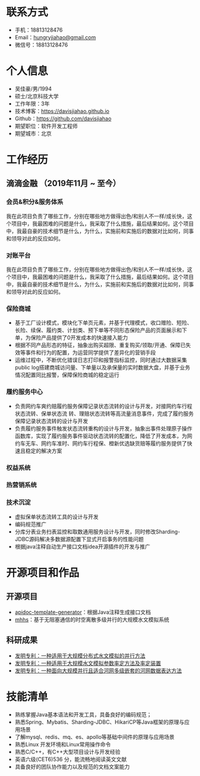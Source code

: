 
# 联系方式

- 手机：18813128476
- Email：hungryjiahao@gmail.com 
- 微信号：18813128476

# 个人信息

 - 吴佳豪/男/1994
 - 硕士/北京科技大学 
 - 工作年限：3年
 - 技术博客：https://davisjiahao.github.io
 - Github：https://github.com/davisjiahao
 - 期望职位：软件开发工程师
 - 期望城市：北京


# 工作经历

## 滴滴金融 （2019年11月 ~ 至今）

###  会员&积分&服务体系
我在此项目负责了哪些工作，分别在哪些地方做得出色/和别人不一样/成长快，这个项目中，我最困难的问题是什么，我采取了什么措施，最后结果如何。这个项目中，我最自豪的技术细节是什么，为什么，实施前和实施后的数据对比如何，同事和领导对此的反应如何。


### 对账平台 
我在此项目负责了哪些工作，分别在哪些地方做得出色/和别人不一样/成长快，这个项目中，我最困难的问题是什么，我采取了什么措施，最后结果如何。这个项目中，我最自豪的技术细节是什么，为什么，实施前和实施后的数据对比如何，同事和领导对此的反应如何。


### 保险商城
- 基于工厂设计模式，模块化下单页元素，并基于代理模式，收口赠险、短险、长险、续保、履约类、计划类、预下单等不同形态保险产品的页面展示和下单，为保险产品提供了0开发成本的快速接入能力
- 根据不同产品形态的特征，抽象出购买超限、重复购买/领取/开通、保障已失效等事件和行为的配置，为运营同学提供了差异化的营销手段
- 运维过程中，不断优化错误日志打印和报警指标监控，同时通过大数据采集public log搭建商城访问量、下单量以及承保量的实时数据大盘，并基于业务情况配置同比报警，保障保险商城的稳定运行

### 履约服务中心
- 负责网约车爽约赔履约服务保障记录状态流转的设计与开发，对接网约车行程状态流转、保单状态流
转、理赔状态流转等高流量消息事件，完成了履约服务保障记录状态流转的设计与开发
- 负责履约服务事件触发状态流转重构的设计与开发，抽象出事件处理原子操作函数库，实现了履约服务事件驱动状态流转的配置化，降低了开发成本，为网约车无车、网约车准时、网约车行程保、橙新优选缺货赔等履约服务提供了快速且稳定的解决方案

### 权益系统


### 热营销系统

### 技术沉淀
- 虚拟保单状态流转工具的设计与开发
- 编码规范推广
- 分库分表业务扫表监控和取数通用服务设计与开发，同时修改Sharding-JDBC源码解决多数据源配置下显式开启事务的性能问题
- 根据java注释自动生产接口文档idea开源插件的开发与推广

    
# 开源项目和作品
## 开源项目
  - [apidoc-template-generator](https://github.com/davisjiahao/apidoc-template-generator/tree/master)：根据Java注释生成接口文档
  - [mhhs](https://github.com/learnerjiahao/mhhs)：基于无阻塞通信的时空离散多级并行的大规模水文模拟系统
  
## 科研成果
- [发明专利：一种适用于大规模分布式水文模拟的并行方法](http://www.soopat.com/Patent/201910116373)
- [发明专利：一种适用于大规模水文模拟参数率定方法及率定装置](http://www.soopat.com/Patent/201910116385)
- [发明专利：一种面向大规模并行且适合河网多级嵌套的河网数据表达方法](http://www.soopat.com/Patent/201810479543)

    
# 技能清单
- 熟练掌握Java基本语法和开发工具，具备良好的编码规范；
- 熟悉Spring、Mybatis、Sharding-JDBC、HikariCP等Java框架的原理与应用场景
- 了解mysql、redis、mq、es、apollo等基础中间件的原理与应用场景
- 熟悉Linux 开发环境和Linux常用操作命令 
- 熟悉C/C++，有C++大型项目设计与开发经验
- 英语六级(CET6)536 分，能流畅地阅读英文文献
- 具备良好的团队协作能力以及规范的文档文案能力